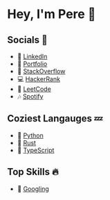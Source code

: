 # **Hey, I'm Pere** 👋

## **Socials 🤳**
- 💼 <a href="https://www.linkedin.com/in/pere-wells/">LinkedIn</a>
- 📁 <a href="https://c1m50c.github.io/portfolio/">Portfolio</a>
- 🥞 <a href="https://stackoverflow.com/users/17452730/c1m50c">StackOverflow</a>
- 💻 <a href="https://www.hackerrank.com/c1m50c">HackerRank</a>
- 📱 <a href="https://leetcode.com/c1m50c/">LeetCode</a>
- 🎶 <a href="https://open.spotify.com/user/cimsoc?si=b515e89e35bd4bed">Spotify</a>

## **Coziest Langauges 💤**
- 🐍 <a href="https://www.python.org/">Python</a>
- 🦀 <a href="https://www.rust-lang.org/">Rust</a>
- 📰 <a href="https://www.typescriptlang.org/">TypeScript</a>

## **Top Skills 🔥**
- 🔎 <a href="https://www.google.com/">Googling</a>
